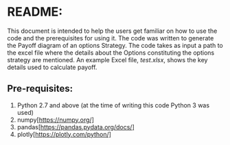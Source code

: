 # README:

This document is intended to help the users get familiar on how to use the code and the prerequisites for using it. The code was written to generate the Payoff diagram of an options Strategy. The code takes as input a path to the excel file where the details about the Options constituting the options strategy are mentioned. An example Excel file, *test.xlsx*, shows the key details used to calculate payoff.

## Pre-requisites:
1. Python 2.7 and above (at the time of writing this code Python 3 was used)
2. numpy[https://numpy.org/]
3. pandas[https://pandas.pydata.org/docs/]
4. plotly[https://plotly.com/python/]
